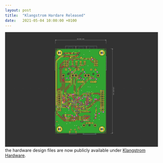 ```yaml
---
layout: post
title:  "Klangstrom Hardare Released"
date:   2021-05-04 10:00:00 +0100
---
```


![](/assets/2021-05-04-klangstrom-hardware-released.png) the hardware design files are now publicly available under [Klangstrom Hardware](klangstrom-hardware-released).
